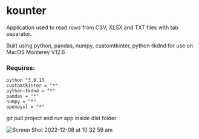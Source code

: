 # kounter

Application used to read rows from CSV, XLSX and TXT files with tab separator.

Built using python, pandas, numpy, customtkinter, python-tkdnd for use on MacOS Monterey V12.6 


### Requires:
    python ^3.9.13
    customtkinter = "*"
    python-tkdnd = "*"
    pandas = "*"
    numpy = "*"
    openpyxl = "*"



git pull project and run app inside dist folder



![Screen Shot 2022-12-08 at 10 32 59 am](https://user-images.githubusercontent.com/87075152/206327110-4527ef05-91a4-48dd-a4f1-d1e504c2380f.png)
